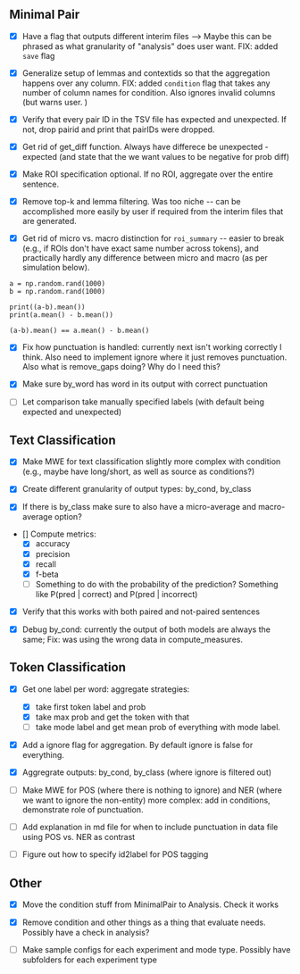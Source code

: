 ## Minimal Pair

 - [x] Have a flag that outputs different interim files --> Maybe this can be phrased as what granularity of "analysis" does user want. FIX: added `save` flag


 - [x] Generalize setup of lemmas and contextids so that the aggregation happens over any column. FIX: added `condition` flag that takes any number of column names for condition. Also ignores invalid columns (but warns user. )


 - [x] Verify that every pair ID in the TSV file has expected and unexpected. If not, drop pairid and print that pairIDs were dropped. 

 - [x] Get rid of get_diff function. Always have differece be unexpected - expected (and state that the we want values to be negative for prob diff) 

 - [x] Make ROI specification optional. If no ROI, aggregate over the entire sentence. 

 - [x] Remove top-k and lemma filtering. Was too niche -- can be accomplished more easily by user if required from the interim files that are generated. 

 - [x] Get rid of micro vs. macro distinction for `roi_summary` -- easier to break (e.g., if ROIs don't have exact same number across tokens), and practically hardly any difference between micro and macro (as per simulation below). 
  ```
a = np.random.rand(1000)
b = np.random.rand(1000)

print((a-b).mean())
print(a.mean() - b.mean())

(a-b).mean() == a.mean() - b.mean()
 ```

- [x] Fix how punctuation is handled: currently next isn't working correctly I think. Also need to implement ignore where it just removes punctuation. Also what is remove_gaps doing? Why do I need this? 

- [x] Make sure by_word has word in its output with correct punctuation

 - [ ] Let comparison take manually specified labels (with default being expected and unexpected)


## Text Classification

- [x] Make MWE for text classification slightly more complex with condition (e.g., maybe have long/short, as well as source as conditions?)

- [x] Create different granularity of output types: by_cond, by_class 

- [x] If there is by_class make sure to also have a micro-average and macro-average option? 

- [] Compute metrics:
    - [x] accuracy
    - [x] precision
    - [x] recall
    - [x] f-beta 
    - [ ] Something to do with the probability of the prediction? Something like P(pred | correct) and P(pred | incorrect)

- [x] Verify that this works with both paired and not-paired sentences

- [x] Debug by_cond: currently the output of both models are always the same; Fix: was using the wrong data in compute_measures. 


## Token Classification
- [x] Get one label per word: aggregate strategies:
    - [x] take first token label and prob
    - [x] take max prob and get the token with that
    - [ ] take mode label and get mean prob of everything with mode label.   
- [x] Add a ignore flag for aggregation. By default ignore is false for everything.
- [x] Aggregrate outputs: by_cond, by_class (where ignore is filtered out)
- [ ] Make MWE for POS (where there is nothing to ignore) and NER (where we want to ignore the non-entity) more complex: add in conditions, demonstrate role of punctuation.
- [ ] Add explanation in md file for when to include punctuation in data file using POS vs. NER as contrast
- [ ] Figure out how to specify id2label for POS tagging 


## Other

- [x] Move the condition stuff from MinimalPair to Analysis. Check it works
- [x] Remove condition and other things as a thing that evaluate needs. Possibly have a check in analysis?
- [ ] Make sample configs for each experiment and mode type. Possibly have subfolders for each experiment type

